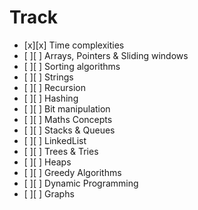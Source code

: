 # Track

- [x][x] Time complexities
- [ ][ ] Arrays, Pointers & Sliding windows
- [ ][ ] Sorting algorithms
- [ ][ ] Strings
- [ ][ ] Recursion 
- [ ][ ] Hashing
- [ ][ ] Bit manipulation
- [ ][ ] Maths Concepts
- [ ][ ] Stacks & Queues
- [ ][ ] LinkedList
- [ ][ ] Trees & Tries
- [ ][ ] Heaps
- [ ][ ] Greedy Algorithms
- [ ][ ] Dynamic Programming
- [ ][ ] Graphs
